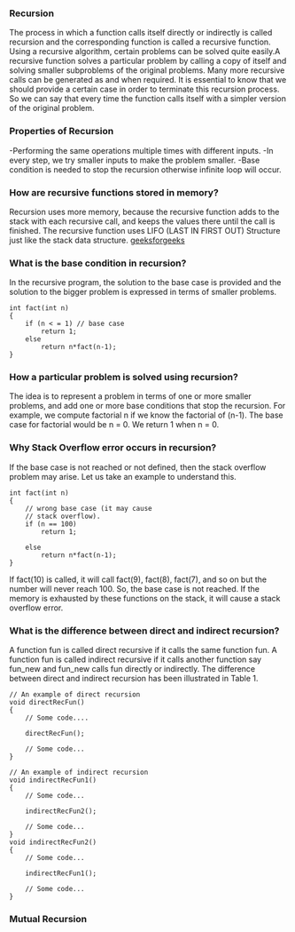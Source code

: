 ### Recursion
The process in which a function calls itself directly or indirectly is called recursion and the corresponding function is called a recursive function. 
Using a recursive algorithm, certain problems can be solved quite easily.A recursive function solves a particular problem by calling a copy of itself and solving smaller subproblems of the original problems. Many more recursive calls can be generated as and when required. It is essential to know that we should provide a certain case in order to terminate this recursion process.
So we can say that every time the function calls itself with a simpler version of the original problem.

### Properties of Recursion
-Performing the same operations multiple times with different inputs.
-In every step, we try smaller inputs to make the problem smaller.
-Base condition is needed to stop the recursion otherwise infinite loop will occur.

### How are recursive functions stored in memory?

Recursion uses more memory, because the recursive function adds to the stack with each recursive call, and keeps the values there until the call is finished.
The recursive function uses LIFO (LAST IN FIRST OUT) Structure just like the stack data structure. [geeksforgeeks](https://www.geeksforgeeks.org/stack-data-structure/)

### What is the base condition in recursion? 
In the recursive program, the solution to the base case is provided and the solution to the bigger problem is expressed in terms of smaller problems. 
```
int fact(int n)
{
    if (n < = 1) // base case
        return 1;
    else    
        return n*fact(n-1);    
}
```
### How a particular problem is solved using recursion? 
The idea is to represent a problem in terms of one or more smaller problems, and add one or more base conditions that stop the recursion. For example, we compute factorial n if we know the factorial of (n-1). The base case for factorial would be n = 0. We return 1 when n = 0. 

### Why Stack Overflow error occurs in recursion? 
If the base case is not reached or not defined, then the stack overflow problem may arise. Let us take an example to understand this.
```
int fact(int n)
{
    // wrong base case (it may cause
    // stack overflow).
    if (n == 100) 
        return 1;

    else
        return n*fact(n-1);
}
```
If fact(10) is called, it will call fact(9), fact(8), fact(7), and so on but the number will never reach 100. So, the base case is not reached.
If the memory is exhausted by these functions on the stack, it will cause a stack overflow error. 
### What is the difference between direct and indirect recursion? 
A function fun is called direct recursive if it calls the same function fun. 
A function fun is called indirect recursive if it calls another function say fun_new and fun_new calls fun directly or indirectly. 
The difference between direct and indirect recursion has been illustrated in Table 1. 
```
// An example of direct recursion
void directRecFun()
{
    // Some code....

    directRecFun();

    // Some code...
}

// An example of indirect recursion
void indirectRecFun1()
{
    // Some code...

    indirectRecFun2();

    // Some code...
}
void indirectRecFun2()
{
    // Some code...

    indirectRecFun1();

    // Some code...
}
```
### Mutual Recursion

